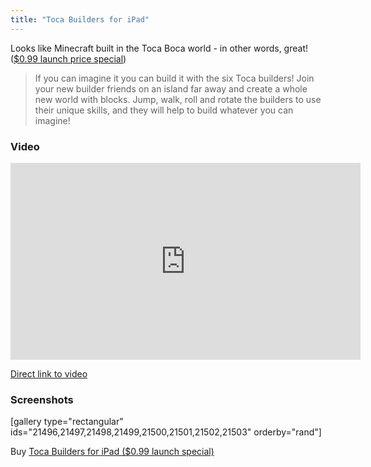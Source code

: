 ```yaml
---
title: "Toca Builders for iPad"
---
```

<p>Looks like Minecraft built in the Toca Boca world - in other words, great! (<a href="http://target.georiot.com/Proxy.ashx?tsid=528&GR_URL=https%253A%252F%252Fitunes.apple.com%252Fus%252Fapp%252Ftoca-builders%252Fid652077009%253Fmt%253D8%2526uo%253D4%2526partnerId%253D30">$0.99 launch price special</a>)</p>
<blockquote><p>
  If you can imagine it you can build it with the six Toca builders! Join your new builder friends on an island far away and create a whole new world with blocks. Jump, walk, roll and rotate the builders to use their unique skills, and they will help to build whatever you can imagine!
</p></blockquote>
<h3>Video</h3>
<p><iframe width="560" height="315" src="http://www.youtube.com/embed/K8uuR2F4Ee8" frameborder="0" allowfullscreen></iframe></p>
<p><a href="http://youtu.be/K8uuR2F4Ee8">Direct link to video</a></p>
<h3>Screenshots</h3>
<p>[gallery type="rectangular" ids="21496,21497,21498,21499,21500,21501,21502,21503" orderby="rand"]</p>
<p>Buy <a href="http://target.georiot.com/Proxy.ashx?tsid=528&GR_URL=https%253A%252F%252Fitunes.apple.com%252Fus%252Fapp%252Ftoca-builders%252Fid652077009%253Fmt%253D8%2526uo%253D4%2526partnerId%253D30" target="itunes_store">Toca Builders for iPad ($0.99 launch special)</a></p>
